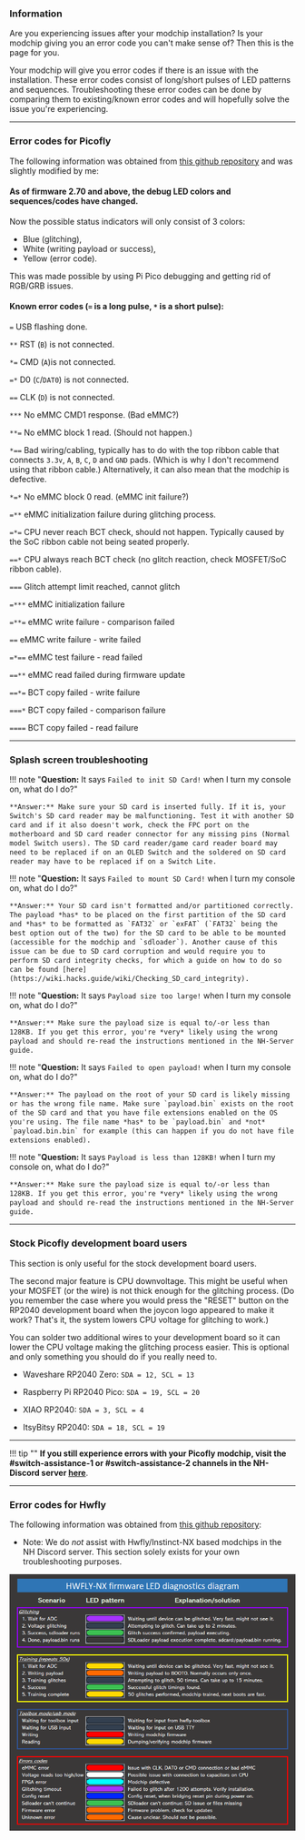 ### **Information**

Are you experiencing issues after your modchip installation? Is your modchip giving you an error code you can't make sense of? Then this is the page for you.

Your modchip will give you error codes if there is an issue with the installation. These error codes consist of long/short pulses of LED patterns and sequences. Troubleshooting these error codes can be done by comparing them to existing/known error codes and will hopefully solve the issue you're experiencing.

-----

### **Error codes for Picofly**

The following information was obtained from [this github repository](https://github.com/Ansem-SoD/Picofly) and was slightly modified by me:

#### **As of firmware 2.70 and above, the debug LED colors and sequences/codes have changed.**

Now the possible status indicators will only consist of 3 colors:

- Blue (glitching),
- White (writing payload or success),
- Yellow (error code).

This was made possible by using Pi Pico debugging and getting rid of RGB/GRB issues.

#### **Known error codes (`=` is a long pulse, `*` is a short pulse):**

`=` USB flashing done.

`**` RST (`B`) is not connected.

`*=` CMD (`A`)is not connected.

`=*` D0 (`C`/`DAT0`) is not connected.

`==` CLK (`D`) is not connected.

`***` No eMMC CMD1 response. (Bad eMMC?)

`**=` No eMMC block 1 read. (Should not happen.)

`*==` Bad wiring/cabling, typically has to do with the top ribbon cable that connects `3.3v`, `A`, `B`, `C`, `D` and `GND` pads. (Which is why I don't recommend using that ribbon cable.) Alternatively, it can also mean that the modchip is defective.

`*=*` No eMMC block 0 read. (eMMC init failure?)

`=**` eMMC initialization failure during glitching process.

`=*=` CPU never reach BCT check, should not happen. Typically caused by the SoC ribbon cable not being seated properly.

`==*` CPU always reach BCT check (no glitch reaction, check MOSFET/SoC ribbon cable).

`===` Glitch attempt limit reached, cannot glitch

`=***` eMMC initialization failure

`=**=` eMMC write failure - comparison failed

`==` eMMC write failure - write failed

`=*==` eMMC test failure - read failed

`==**` eMMC read failed during firmware update

`==*=` BCT copy failed - write failure

`===*` BCT copy failed - comparison failure

`====` BCT copy failed - read failure

-----

### **Splash screen troubleshooting**

!!! note "**Question:** It says `Failed to init SD Card!` when I turn my console on, what do I do?"

    **Answer:** Make sure your SD card is inserted fully. If it is, your Switch's SD card reader may be malfunctioning. Test it with another SD card and if it also doesn't work, check the FPC port on the motherboard and SD card reader connector for any missing pins (Normal model Switch users). The SD card reader/game card reader board may need to be replaced if on an OLED Switch and the soldered on SD card reader may have to be replaced if on a Switch Lite.

!!! note "**Question:** It says `Failed to mount SD Card!` when I turn my console on, what do I do?"

    **Answer:** Your SD card isn't formatted and/or partitioned correctly. The payload *has* to be placed on the first partition of the SD card and *has* to be formatted as `FAT32` or `exFAT` (`FAT32` being the best option out of the two) for the SD card to be able to be mounted (accessible for the modchip and `sdloader`). Another cause of this issue can be due to SD card corruption and would require you to perform SD card integrity checks, for which a guide on how to do so can be found [here](https://wiki.hacks.guide/wiki/Checking_SD_card_integrity).

!!! note "**Question:** It says `Payload size too large!` when I turn my console on, what do I do?"

    **Answer:** Make sure the payload size is equal to/-or less than 128KB. If you get this error, you're *very* likely using the wrong payload and should re-read the instructions mentioned in the NH-Server guide.

!!! note "**Question:** It says `Failed to open payload!` when I turn my console on, what do I do?"

    **Answer:** The payload on the root of your SD card is likely missing or has the wrong file name. Make sure `payload.bin` exists on the root of the SD card and that you have file extensions enabled on the OS you're using. The file name *has* to be `payload.bin` and *not* `payload.bin.bin` for example (this can happen if you do not have file extensions enabled).

!!! note "**Question:** It says `Payload is less than 128KB!` when I turn my console on, what do I do?"

    **Answer:** Make sure the payload size is equal to/-or less than 128KB. If you get this error, you're *very* likely using the wrong payload and should re-read the instructions mentioned in the NH-Server guide.

-----

### **Stock Picofly development board users**

This section is only useful for the stock development board users.

The second major feature is CPU downvoltage. This might be useful when your MOSFET (or the wire) is not thick enough for the glitching process. (Do you remember the case where you would press the "RESET" button on the RP2040 development board when the joycon logo appeared to make it work? That's it, the system lowers CPU voltage for glitching to work.)

You can solder two additional wires to your development board so it can lower the CPU voltage making the glitching process easier. This is optional and only something you should do if you really need to.

- Waveshare RP2040 Zero: `SDA = 12, SCL = 13`

- Raspberry Pi RP2040 Pico: `SDA = 19, SCL = 20`

- XIAO RP2040: `SDA = 3, SCL = 4`

- ItsyBitsy RP2040: `SDA = 18, SCL = 19`

-----

!!! tip ""
    **If you still experience errors with your Picofly modchip, visit the #switch-assistance-1 or #switch-assistance-2 channels in the NH-Discord server <a href="https://discord.gg/C29hYvh">here</a>**.

-----

### **Error codes for Hwfly**


The following information was obtained from [this github repository](https://github.com/hwfly-nx/firmware):

- Note: We do *not* assist with Hwfly/Instinct-NX based modchips in the NH Discord server. This section solely exists for your own troubleshooting purposes.

![hwfly-error-codes](../img/general_img/troubleshooting/hwfly-error-codes.gif)
